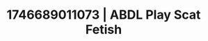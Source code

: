 ---
categories:
- Erotic vulnerability
- AI-generated
- Fantasy kink
- Erotic dreamscape
- Pierced & proud
- Dreamy pleasure
- ASMR
- Cosplay
image: /assets/images/1746689011073.jpg
layout: post
seo:
  description: Featured content with high-quality Scat Fetish, ABDL Play. HD images
    available.
  keywords: Scat Fetish, ABDL Play
  og_image: /assets/images/1746689011073.jpg
  schema_type: VisualArtwork
tags:
- '#1746689011073'
- Scat Fetish
- ABDL Play
title: 1746689011073 | ABDL Play Scat Fetish
---